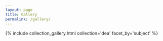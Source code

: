 ```yaml
---
layout: page
title: Gallery
permalink: /gallery/
---
```

{% include collection_gallery.html collection='dea' facet_by='subject' %}